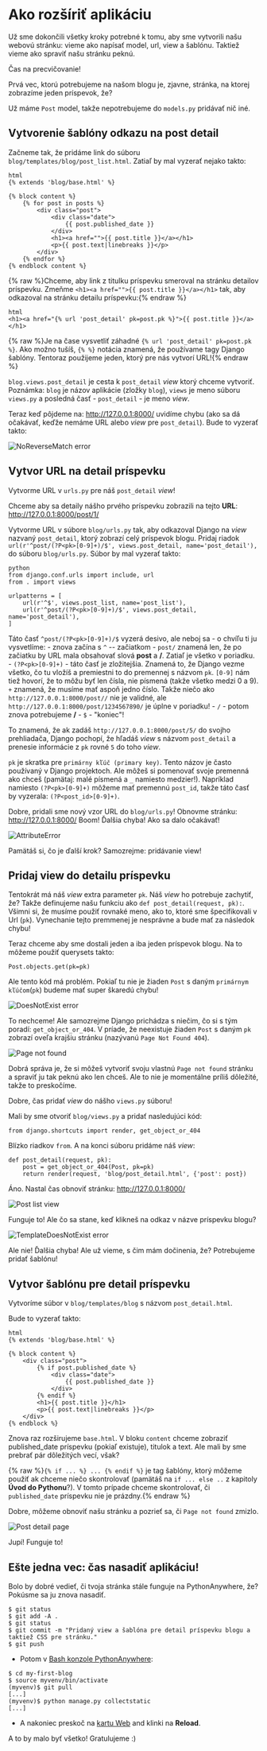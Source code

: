 # Ako rozšíriť aplikáciu

Už sme dokončili všetky kroky potrebné k tomu, aby sme vytvorili našu webovú stránku: vieme ako napísať model, url, view a šablónu. Taktiež vieme ako spraviť našu stránku peknú.

Čas na precvičovanie!

Prvá vec, ktorú potrebujeme na našom blogu je, zjavne, stránka, na ktorej zobrazíme jeden príspevok, že?

Už máme `Post` model, takže nepotrebujeme do `models.py` pridávať nič iné.

## Vytvorenie šablóny odkazu na post detail

Začneme tak, že pridáme link do súboru `blog/templates/blog/post_list.html`. Zatiaľ by mal vyzerať nejako takto:

    html
    {% extends 'blog/base.html' %}
    
    {% block content %}
        {% for post in posts %}
            <div class="post">
                <div class="date">
                    {{ post.published_date }}
                </div>
                <h1><a href="">{{ post.title }}</a></h1>
                <p>{{ post.text|linebreaks }}</p>
            </div>
        {% endfor %}
    {% endblock content %}
    
    

{% raw %}Chceme, aby link z titulku príspevku smeroval na stránku detailov príspevku. Zmeňme `<h1><a href="">{{ post.title }}</a></h1>` tak, aby odkazoval na stránku detailu príspevku:{% endraw %}

    html
    <h1><a href="{% url 'post_detail' pk=post.pk %}">{{ post.title }}</a></h1>
    

{% raw %}Je na čase vysvetliť záhadné `{% url 'post_detail' pk=post.pk %}`. Ako možno tušíš, `{% %}` notácia znamená, že používame tagy Django šablóny. Tentoraz použijeme jeden, ktorý pre nás vytvorí URL!{% endraw %}

`blog.views.post_detail` je cesta k `post_detail` *view* ktorý chceme vytvoriť. Poznámka: `blog` je názov aplikácie (zložky `blog`), `views` je meno súboru `views.py` a posledná časť - `post_detail` - je meno *view*.

Teraz keď pôjdeme na: http://127.0.0.1:8000/ uvidíme chybu (ako sa dá očakávať, keďže nemáme URL alebo *view* pre `post_detail`). Bude to vyzerať takto:

![NoReverseMatch error][1]

 [1]: images/no_reverse_match2.png

## Vytvor URL na detail príspevku

Vytvorme URL v `urls.py` pre náš `post_detail` *view*!

Chceme aby sa detaily nášho prvého príspevku zobrazili na tejto **URL**: http://127.0.0.1:8000/post/1/

Vytvorme URL v súbore `blog/urls.py` tak, aby odkazoval Django na *view* nazvaný `post_detail`, ktorý zobrazí celý príspevok blogu. Pridaj riadok `url(r'^post/(?P<pk>[0-9]+)/$', views.post_detail, name='post_detail'),` do súboru `blog/urls.py`. Súbor by mal vyzerať takto:

    python
    from django.conf.urls import include, url
    from . import views
    
    urlpatterns = [
        url(r'^$', views.post_list, name='post_list'),
        url(r'^post/(?P<pk>[0-9]+)/$', views.post_detail, name='post_detail'),
    ]
    

Táto časť `^post/(?P<pk>[0-9]+)/$` vyzerá desivo, ale neboj sa - o chvíľu ti ju vysvetlíme: - znova začína s `^` -- začiatkom - `post/` znamená len, že po začiatku by URL mala obsahovať slová **post** a **/**. Zatiaľ je všetko v poriadku. - `(?P<pk>[0-9]+)` - táto časť je zložitejšia. Znamená to, že Django vezme všetko, čo tu vložíš a premiestni to do premennej s názvom `pk`. `[0-9]` nám tiež hovorí, že to môžu byť len čísla, nie písmená (takže všetko medzi 0 a 9). `+` znamená, že musíme mať aspoň jedno číslo. Takže niečo ako `http://127.0.0.1:8000/post//` nie je validné, ale `http://127.0.0.1:8000/post/1234567890/` je úplne v poriadku! - `/` - potom znova potrebujeme **/** - `$` - "koniec"!

To znamená, že ak zadáš `http://127.0.0.1:8000/post/5/` do svojho prehliadača, Django pochopí, že hľadáš *view* s názvom `post_detail` a prenesie informácie z `pk` rovné `5` do toho *view*.

`pk` je skratka pre `primárny kľúč (primary key)`. Tento názov je často používaný v Django projektoch. Ale môžeš si pomenovať svoje premenná ako chceš (pamätaj: malé písmená a `_` namiesto medzier!). Napríklad namiesto `(?P<pk>[0-9]+)` môžeme mať premennú `post_id`, takže táto časť by vyzerala: `(?P<post_id>[0-9]+)`.

Dobre, pridali sme nový vzor URL do `blog/urls.py`! Obnovme stránku: http://127.0.0.1:8000/ Boom! Ďalšia chyba! Ako sa dalo očakávať!

![AttributeError][2]

 [2]: images/attribute_error2.png

Pamätáš si, čo je ďalší krok? Samozrejme: pridávanie view!

## Pridaj view do detailu príspevku

Tentokrát má náš *view* extra parameter `pk`. Náš *view* ho potrebuje zachytiť, že? Takže definujeme našu funkciu ako `def post_detail(request, pk):`. Všimni si, že musíme použiť rovnaké meno, ako to, ktoré sme špecifikovali v Url (`pk`). Vynechanie tejto premmenej je nesprávne a bude mať za následok chybu!

Teraz chceme aby sme dostali jeden a iba jeden príspevok blogu. Na to môžeme použiť querysets takto:

    Post.objects.get(pk=pk)
    

Ale tento kód má problém. Pokiaľ tu nie je žiaden `Post` s daným `primárnym kľúčom`(`pk`) budeme mať super škaredú chybu!

![DoesNotExist error][3]

 [3]: images/does_not_exist2.png

To nechceme! Ale samozrejme Django prichádza s niečim, čo si s tým poradí: `get_object_or_404`. V príade, že neexistuje žiaden `Post` s daným `pk` zobrazí oveľa krajšiu stránku (nazývanú `Page Not Found 404`).

![Page not found][4]

 [4]: images/404_2.png

Dobrá správa je, že si môžeš vytvoriť svoju vlastnú `Page not found` stránku a spraviť ju tak peknú ako len chceš. Ale to nie je momentálne príliš dôležité, takže to preskočíme.

Dobre, čas pridať *view* do nášho `views.py` súboru!

Mali by sme otvoriť `blog/views.py` a pridať nasledujúci kód:

    from django.shortcuts import render, get_object_or_404
    

Blízko riadkov `from`. A na konci súboru pridáme náš *view*:

    def post_detail(request, pk):
        post = get_object_or_404(Post, pk=pk)
        return render(request, 'blog/post_detail.html', {'post': post})
    

Áno. Nastal čas obnoviť stránku: http://127.0.0.1:8000/

![Post list view][5]

 [5]: images/post_list2.png

Funguje to! Ale čo sa stane, keď klikneš na odkaz v názve príspevku blogu?

![TemplateDoesNotExist error][6]

 [6]: images/template_does_not_exist2.png

Ale nie! Ďalšia chyba! Ale už vieme, s čim mám dočinenia, že? Potrebujeme pridať šablónu!

## Vytvor šablónu pre detail príspevku

Vytvoríme súbor v `blog/templates/blog` s názvom `post_detail.html`.

Bude to vyzerať takto:

    html
    {% extends 'blog/base.html' %}
    
    {% block content %}
        <div class="post">
            {% if post.published_date %}
                <div class="date">
                    {{ post.published_date }}
                </div>
            {% endif %}
            <h1>{{ post.title }}</h1>
            <p>{{ post.text|linebreaks }}</p>
        </div>
    {% endblock %}
    

Znova raz rozširujeme `base.html`. V bloku `content` chceme zobraziť published_date príspevku (pokiaľ existuje), titulok a text. Ale mali by sme prebrať pár dôležitých vecí, však?

{% raw %}`{% if ... %} ... {% endif %}` je tag šablóny, ktorý môžeme použiť ak chceme niečo skontrolovať (pamätáš na `if ... else ..` z kapitoly **Úvod do Pythonu**?). V tomto prípade chceme skontrolovať, či `published_date` príspevku nie je prázdny.{% endraw %}

Dobre, môžeme obnoviť našu stránku a pozrieť sa, či `Page not found` zmizlo.

![Post detail page][7]

 [7]: images/post_detail2.png

Jupí! Funguje to!

## Ešte jedna vec: čas nasadiť aplikáciu!

Bolo by dobré vedieť, či tvoja stránka stále funguje na PythonAnywhere, že? Pokúsme sa ju znova nasadiť.

    $ git status
    $ git add -A .
    $ git status
    $ git commit -m "Pridaný view a šablóna pre detail príspevku blogu a taktiež CSS pre stránku."
    $ git push
    

*   Potom v [Bash konzole PythonAnywhere][8]:

 [8]: https://www.pythonanywhere.com/consoles/

    $ cd my-first-blog
    $ source myvenv/bin/activate
    (myvenv)$ git pull
    [...]
    (myvenv)$ python manage.py collectstatic
    [...]
    

*   A nakoniec preskoč na [kartu Web][9] and klinki na **Reload**.

 [9]: https://www.pythonanywhere.com/web_app_setup/

A to by malo byť všetko! Gratulujeme :)